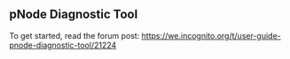 <h2>pNode Diagnostic Tool</h2>

To get started, read the forum post: https://we.incognito.org/t/user-guide-pnode-diagnostic-tool/21224
